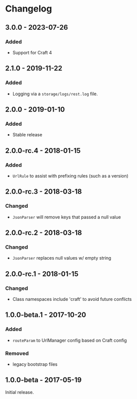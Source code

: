 Changelog
=========

## 3.0.0 - 2023-07-26
### Added
- Support for Craft 4

## 2.1.0 - 2019-11-22
### Added
- Logging via a `storage/logs/rest.log` file.

## 2.0.0 - 2019-01-10
### Added
- Stable release

## 2.0.0-rc.4 - 2018-01-15
### Added
- `UrlRule` to assist with prefixing rules (such as a version)

## 2.0.0-rc.3 - 2018-03-18
### Changed
- `JsonParser` will remove keys that passed a null value

## 2.0.0-rc.2 - 2018-03-18
### Changed
- `JsonParser` replaces null values w/ empty string

## 2.0.0-rc.1 - 2018-01-15
### Changed
- Class namespaces include 'craft' to avoid future conflicts

## 1.0.0-beta.1 - 2017-10-20
### Added
- `routeParam` to UrlManager config based on Craft config

### Removed
- legacy bootstrap files

## 1.0.0-beta - 2017-05-19
Initial release.
